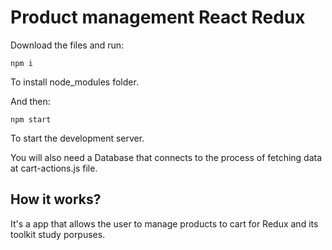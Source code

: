 # Product management React Redux

Download the files and run:
```
npm i
```
To install node_modules folder.

And then:
```
npm start
```
To start the development server.

You will also need a Database that connects to the process of fetching data at cart-actions.js file.

## How it works?

It's a app that allows the user to manage products to cart for Redux
and its toolkit study porpuses.